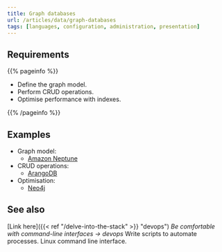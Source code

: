 ```yaml
---
title: Graph databases
url: /articles/data/graph-databases
tags: [languages, configuration, administration, presentation]
---
```


## Requirements

{{% pageinfo %}}

* Define the graph model.
* Perform CRUD operations.
* Optimise performance with indexes.

{{% /pageinfo %}}

## Examples

* Graph model:
  * [Amazon Neptune](https://docs.aws.amazon.com/neptune/latest/userguide/feature-overview-data-model.html)
* CRUD operations:
  * [ArangoDB](https://arangodb.com/tutorials/spring-data/part2-crud-operations-query-example/)
* Optimisation:
  * [Neo4j](https://neo4j.com/docs/cypher-manual/current/indexes-for-search-performance/)

## See also

[Link here]({{< ref "/delve-into-the-stack" >}} "devops") *Be comfortable with command-line interfaces -> devops*
Write scripts to automate processes. Linux command line interface.
